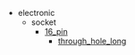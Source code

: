 * electronic
  * socket
    * [16_pin](electronic/socket/16_pin)
      * [through_hole_long](electronic/socket/16_pin/through_hole_long)
